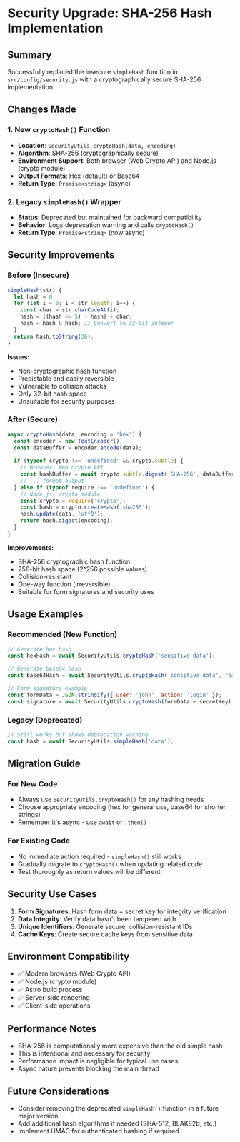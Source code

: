 # Security Upgrade: SHA-256 Hash Implementation

## Summary
Successfully replaced the insecure `simpleHash` function in `src/config/security.js` with a cryptographically secure SHA-256 implementation.

## Changes Made

### 1. New `cryptoHash()` Function
- **Location**: `SecurityUtils.cryptoHash(data, encoding)`
- **Algorithm**: SHA-256 (cryptographically secure)
- **Environment Support**: Both browser (Web Crypto API) and Node.js (crypto module)
- **Output Formats**: Hex (default) or Base64
- **Return Type**: `Promise<string>` (async)

### 2. Legacy `simpleHash()` Wrapper
- **Status**: Deprecated but maintained for backward compatibility
- **Behavior**: Logs deprecation warning and calls `cryptoHash()`
- **Return Type**: `Promise<string>` (now async)

## Security Improvements

### Before (Insecure)
```javascript
simpleHash(str) {
  let hash = 0;
  for (let i = 0; i < str.length; i++) {
    const char = str.charCodeAt(i);
    hash = ((hash << 5) - hash) + char;
    hash = hash & hash; // Convert to 32-bit integer
  }
  return hash.toString(36);
}
```

**Issues:**
- Non-cryptographic hash function
- Predictable and easily reversible
- Vulnerable to collision attacks
- Only 32-bit hash space
- Unsuitable for security purposes

### After (Secure)
```javascript
async cryptoHash(data, encoding = 'hex') {
  const encoder = new TextEncoder();
  const dataBuffer = encoder.encode(data);
  
  if (typeof crypto !== 'undefined' && crypto.subtle) {
    // Browser: Web Crypto API
    const hashBuffer = await crypto.subtle.digest('SHA-256', dataBuffer);
    // ... format output
  } else if (typeof require !== 'undefined') {
    // Node.js: crypto module
    const crypto = require('crypto');
    const hash = crypto.createHash('sha256');
    hash.update(data, 'utf8');
    return hash.digest(encoding);
  }
}
```

**Improvements:**
- SHA-256 cryptographic hash function
- 256-bit hash space (2^256 possible values)
- Collision-resistant
- One-way function (irreversible)
- Suitable for form signatures and security uses

## Usage Examples

### Recommended (New Function)
```javascript
// Generate hex hash
const hexHash = await SecurityUtils.cryptoHash('sensitive-data');

// Generate base64 hash
const base64Hash = await SecurityUtils.cryptoHash('sensitive-data', 'base64');

// Form signature example
const formData = JSON.stringify({ user: 'john', action: 'login' });
const signature = await SecurityUtils.cryptoHash(formData + secretKey);
```

### Legacy (Deprecated)
```javascript
// Still works but shows deprecation warning
const hash = await SecurityUtils.simpleHash('data');
```

## Migration Guide

### For New Code
- Always use `SecurityUtils.cryptoHash()` for any hashing needs
- Choose appropriate encoding (hex for general use, base64 for shorter strings)
- Remember it's async - use `await` or `.then()`

### For Existing Code
- No immediate action required - `simpleHash()` still works
- Gradually migrate to `cryptoHash()` when updating related code
- Test thoroughly as return values will be different

## Security Use Cases

1. **Form Signatures**: Hash form data + secret key for integrity verification
2. **Data Integrity**: Verify data hasn't been tampered with
3. **Unique Identifiers**: Generate secure, collision-resistant IDs
4. **Cache Keys**: Create secure cache keys from sensitive data

## Environment Compatibility

- ✅ Modern browsers (Web Crypto API)
- ✅ Node.js (crypto module)
- ✅ Astro build process
- ✅ Server-side rendering
- ✅ Client-side operations

## Performance Notes

- SHA-256 is computationally more expensive than the old simple hash
- This is intentional and necessary for security
- Performance impact is negligible for typical use cases
- Async nature prevents blocking the main thread

## Future Considerations

- Consider removing the deprecated `simpleHash()` function in a future major version
- Add additional hash algorithms if needed (SHA-512, BLAKE2b, etc.)
- Implement HMAC for authenticated hashing if required
